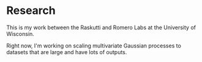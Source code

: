 # Research

This is my work between the Raskutti and Romero Labs at the University of Wisconsin.

Right now, I'm working on scaling multivariate Gaussian processes to datasets that are large and have lots of outputs.

